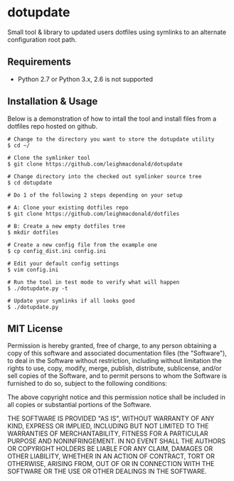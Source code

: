 dotupdate
=================

Small tool & library to updated users dotfiles using symlinks to an alternate configuration root path.

Requirements
-------------------

- Python 2.7 or Python 3.x, 2.6 is not supported

Installation & Usage
-----------------------------

Below is a demonstration of how to intall the tool and install files from a dotfiles repo hosted on github.

    # Change to the directory you want to store the dotupdate utility
    $ cd ~/

    # Clone the symlinker tool
    $ git clone https://github.com/leighmacdonald/dotupdate

    # Change directory into the checked out symlinker source tree
    $ cd dotupdate

    # Do 1 of the following 2 steps depending on your setup

    # A: Clone your existing dotfiles repo
    $ git clone https://github.com/leighmacdonald/dotfiles

    # B: Create a new empty dotfiles tree
    $ mkdir dotfiles

    # Create a new config file from the example one
    $ cp config_dist.ini config.ini

    # Edit your default config settings
    $ vim config.ini

    # Run the tool in test mode to verify what will happen
    $ ./dotupdate.py -t

    # Update your symlinks if all looks good
    $ ./dotupdate.py


MIT License
-------------------------

Permission is hereby granted, free of charge, to any person obtaining
a copy of this software and associated documentation files (the
"Software"), to deal in the Software without restriction, including
without limitation the rights to use, copy, modify, merge, publish,
distribute, sublicense, and/or sell copies of the Software, and to
permit persons to whom the Software is furnished to do so, subject to
the following conditions:

The above copyright notice and this permission notice shall be
included in all copies or substantial portions of the Software.

THE SOFTWARE IS PROVIDED "AS IS", WITHOUT WARRANTY OF ANY KIND,
EXPRESS OR IMPLIED, INCLUDING BUT NOT LIMITED TO THE WARRANTIES OF
MERCHANTABILITY, FITNESS FOR A PARTICULAR PURPOSE AND
NONINFRINGEMENT. IN NO EVENT SHALL THE AUTHORS OR COPYRIGHT HOLDERS BE
LIABLE FOR ANY CLAIM, DAMAGES OR OTHER LIABILITY, WHETHER IN AN ACTION
OF CONTRACT, TORT OR OTHERWISE, ARISING FROM, OUT OF OR IN CONNECTION
WITH THE SOFTWARE OR THE USE OR OTHER DEALINGS IN THE SOFTWARE.